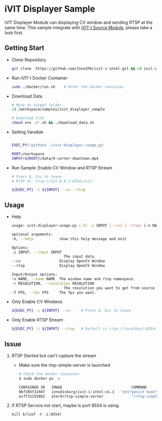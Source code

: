 # iVIT Displayer Sample
iVIT Displayer Module can displaying CV window and sending RTSP at the same time. This sample integrate with  [iVIT-I Source Module](../ivit_source_sample/README.md), please take a look first.

## Getting Start
* Clone Repository    
    ```bash
    git clone  https://github.com/InnoIPA/ivit-i-intel.git && cd ivit-i-intel
    ```
* Run iVIT-I Docker Container
    ```bash
    sudo ./docker/run.sh    # Enter the docker container
    ```
* Download Data
    ```bash
    # Move to target folder
    cd /workspace/samples/ivit_displayer_sample
    
    # Download File
    chmod u+x ./*.sh && ./download_data.sh        
    ```
* Setting Varaible
    ```bash
    
    EXEC_PY="python3 ./ivit-displayer-usage.py"

    ROOT=/workspace
    INPUT=${ROOT}/data/4-corner-downtown.mp4
    ```
* Run Sample: Enable CV Window and RTSP Stream
    
    ```bash
    # Press Q, Esc to leave
    # RTSP at `rtsp://127.0.0.1:8554/ivit`

    ${EXEC_PY} -i ${INPUT} --cv --rtsp 
    ```

## Usage

* Help
    ```bash
    usage: ivit-displayer-usage.py [-h] -i INPUT [--cv] [--rtsp] [-n NAME] [-r RESOLUTION] [-f FPS]

    optional arguments:
    -h, --help            show this help message and exit

    Options:
    -i INPUT, --input INPUT
                            The input data.
    --cv                  Display OpenCV Window
    --rtsp                Display OpenCV Window

    Input/Output options:
    -n NAME, --name NAME  The window name and rtsp namespace.
    -r RESOLUTION, --resolution RESOLUTION
                            The resolution you want to get from source object.
    -f FPS, --fps FPS     The fps you want.
    ```

* Only Enable CV Windwos

    ```bash
    ${EXEC_PY} -i ${INPUT} --cv     # Press Q, Esc to leave
    ```

* Only Enable RTSP Stream

    ```bash
    ${EXEC_PY} -i ${INPUT} --rtsp   # Default is rtsp://localhost:8554/ivit
    ```

## Issue

1. RTSP Started but can't capture the stream
    - Make sure the rtsp-simple-server is launched
        ```bash
        # Check the docker container
        $ sudo docker ps -a

        CONTAINER ID   IMAGE                                COMMAND                 CREATED         STATUS                     PORTS     NAMES
        8bf385f31947   innodiskorg/ivit-i-intel:v1.1   "entrypoint bash"       4 seconds ago   Up 3 seconds                         ivit-i-intel-v1.1
        ecff312558b2   aler9/rtsp-simple-server             "/rtsp-simple-server"   5 seconds ago   Exited (1) 4 seconds ago             docker-rtsp-1

        ```
        
2. If RTSP Service not start, maybe is port 8554 is using.
    ```
    kill $(lsof -t -i:8554)
    ```